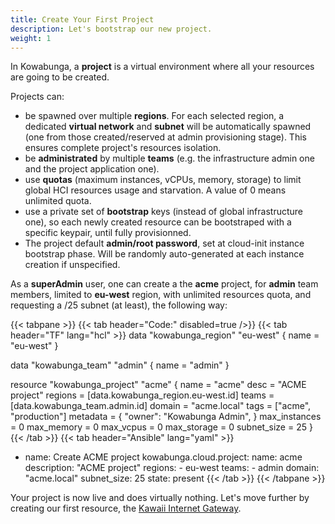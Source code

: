 ```yaml
---
title: Create Your First Project
description: Let's bootstrap our new project.
weight: 1
---
```


In Kowabunga, a **project** is a virtual environment where all your resources are going to be created.

Projects can:

- be spawned over multiple **regions**. For each selected region, a dedicated **virtual network** and **subnet** will be automatically spawned (one from those created/reserved at admin provisioning stage). This ensures complete project's resources isolation.
- be **administrated** by multiple **teams** (e.g. the infrastructure admin one and the project application one).
- use **quotas** (maximum instances, vCPUs, memory, storage) to limit global HCI resources usage and starvation. A value of 0 means unlimited quota.
- use a private set of **bootstrap** keys (instead of global infrastructure one), so each newly created resource can be bootstraped with a specific keypair, until fully provisionned.
- The project default **admin/root password**, set at cloud-init instance bootstrap phase. Will be randomly auto-generated at each instance creation if unspecified.

As a **superAdmin** user, one can create a the **acme** project, for **admin** team members, limited to **eu-west** region, with unlimited resources quota, and requesting a /25 subnet (at least), the following way:

<!-- prettier-ignore-start -->
{{< tabpane >}}
{{< tab header="Code:" disabled=true />}}
{{< tab header="TF" lang="hcl" >}}
data "kowabunga_region" "eu-west" {
  name = "eu-west"
}

data "kowabunga_team" "admin" {
  name = "admin"
}

resource "kowabunga_project" "acme" {
  name          = "acme"
  desc          = "ACME project"
  regions       = [data.kowabunga_region.eu-west.id]
  teams         = [data.kowabunga_team.admin.id]
  domain        = "acme.local"
  tags          = ["acme", "production"]
  metadata      = {
    "owner": "Kowabunga Admin",
  }
  max_instances = 0
  max_memory    = 0
  max_vcpus     = 0
  max_storage   = 0
  subnet_size   = 25
}
{{< /tab >}}
{{< tab header="Ansible" lang="yaml" >}}
- name: Create ACME project
  kowabunga.cloud.project:
    name: acme
    description: "ACME project"
    regions:
      - eu-west
    teams:
      - admin
    domain: "acme.local"
    subnet_size: 25
    state: present
{{< /tab >}}
{{< /tabpane >}}
<!-- prettier-ignore-end -->

Your project is now live and does virtually nothing. Let's move further by creating our first resource, the [Kawaii Internet Gateway](/docs/user-guide/services/kawaii/).
